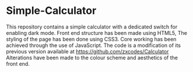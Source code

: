 # Simple-Calculator
This repository contains a simple calculator with a dedicated switch for enabling dark mode.
Front end structure has been made using HTML5,
The styling of the page has been done using CSS3.
Core working has been achieved through the use of JavaScript.
The code is a modification of its previous version available at https://github.com/zxcodes/Calculator
Alterations have been made to the colour scheme and aesthetics of the front end.
